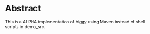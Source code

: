 # Abstract

This is a ALPHA implementation of biggy using Maven instead of shell scripts in demo_src.